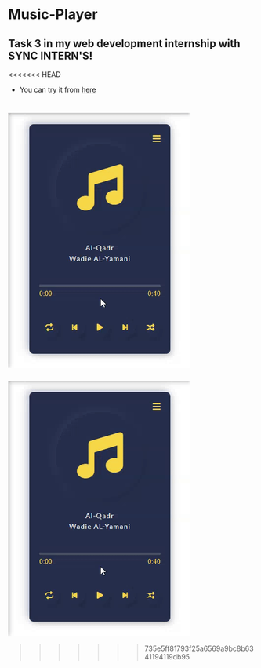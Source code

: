 # Music-Player
## Task 3 in my web development internship with SYNC INTERN'S!

<<<<<<< HEAD
- You can try it from [here](https://hadeer-khaled.github.io/Music-Player/)
 
![Demo](demo.gif)
=======
![Demo](demo.gif)
>>>>>>> 735e5ff81793f25a6569a9bc8b6341194119db95
